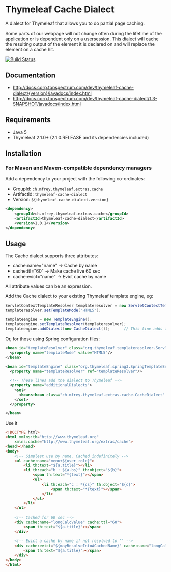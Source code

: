 
Thymeleaf Cache Dialect
========================

A dialect for Thymeleaf that allows you to do partial page caching.

Some parts of our webpage will not change often during the lifetime of the application or is dependent only on a usersession.
This dialect will cache the resulting output of the element it is declared on and will replace the element on a cache hit.

[![Build Status](https://travis-ci.org/Antibrumm/thymeleaf-extras-with-dialect.png)](https://travis-ci.org/Antibrumm/thymeleaf-extras-with-dialect)

Documentation
-------------

* http://docs.corp.topspectrum.com/dev/thymeleaf-cache-dialect/{version}/javadocs/index.html
* http://docs.corp.topspectrum.com/dev/thymeleaf-cache-dialect/1.3-SNAPSHOT/javadocs/index.html

Requirements
------------

 - Java 5
 - Thymeleaf 2.1.0+ (2.1.0.RELEASE and its dependencies included)


Installation
------------

### For Maven and Maven-compatible dependency managers
Add a dependency to your project with the following co-ordinates:

 - GroupId: `ch.mfrey.thymeleaf.extras.cache`
 - ArtifactId: `thymeleaf-cache-dialect`
 - Version: `${thymeleaf-cache-dialect.version}`

```xml
<dependency>
	<groupId>ch.mfrey.thymeleaf.extras.cache</groupId>
	<artifactId>thymeleaf-cache-dialect</artifactId>
	<version>1.0.1</version>
</dependency>
```

Usage
-----

The Cache dialect supports three attributes:

 - cache:name="name" -> Cache by name
 - cache:ttl="60" -> Make cache live 60 sec
 - cache:evict="name" -> Evict cache by name
 
All attribute values can be an expression.



Add the Cache dialect to your existing Thymeleaf template engine, eg:

```java
ServletContextTemplateResolver templateresolver = new ServletContextTemplateResolver();
templateresolver.setTemplateMode("HTML5");

templateengine = new TemplateEngine();
templateengine.setTemplateResolver(templateresolver);
templateengine.addDialect(new CacheDialect());		// This line adds the dialect to Thymeleaf
```

Or, for those using Spring configuration files:

```xml
<bean id="templateResolver" class="org.thymeleaf.templateresolver.ServletContextTemplateResolver">
  <property name="templateMode" value="HTML5"/>
</bean>

<bean id="templateEngine" class="org.thymeleaf.spring3.SpringTemplateEngine">
  <property name="templateResolver" ref="templateResolver"/>

  <!-- These lines add the dialect to Thymeleaf -->
  <property name="additionalDialects">
    <set>
      <beans:bean class="ch.mfrey.thymeleaf.extras.cache.CacheDialect" />
    </set>
  </property>

</bean>
```

Use it
```html
<!DOCTYPE html>
<html xmlns:th="http://www.thymeleaf.org"
	xmlns:cache="http://www.thymeleaf.org/extras/cache">
<head></head>
<body>
	<!-- Simplest use by name. Cached indefinitely -->
	<ul cache:name="menu+${user_role}">
		<li th:text="${a.title}"></li>
		<li th:each="b : ${a.bs}" th:object="${b}">
			<span th:text="*{text}"></span>
			<ul>
				<li th:each="c : *{cs}" th:object="${c}">
					<span th:text="*{text}"></span>
				</li>
			</ul>
		</li>
	</ul>
	
	<!-- Cached for 60 sec -->
	<div cache:name="longCalcValue" cache:ttl="60">
		<span th:text="${a.title}"></span>
	</div>
	
	<!-- Evict a cache by name if not resolved to '' -->
	<div cache:evict="${mayResolveIntoACachedName}" cache:name="longCalcValue">
		<span th:text="${a.title}"></span>
	</div>
</body>
</html>
```
